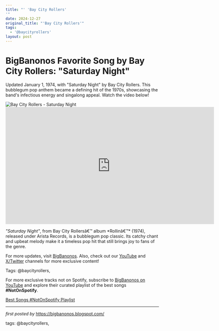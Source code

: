 ```yaml
---
title: "' 'Bay City Rollers'
'"
date: 2024-12-27
original_title: "'Bay City Rollers'"
tags:
  - '@baycityrollers'
layout: post
---
```

<!-- Title of the Post -->
<h1 >BigBanonos Favorite Song by Bay City Rollers: "Saturday Night"</h1> <!-- Introductory Text -->
<p >Updated January 1, 1974, with "Saturday Night" by Bay City Rollers. This bubblegum pop anthem became a defining hit of the 1970s, showcasing the band's infectious energy and singalong appeal. Watch the video below!</p> <!-- Featured Image -->
<div > <img src="https://c.files.bbci.co.uk/184BF/production/_85491599_baycityrollers_one.jpg" alt="Bay City Rollers - Saturday Night" />
</div> <!-- YouTube Video Embed -->
<div > <iframe width="685" height="385" src="https://www.youtube.com/embed/csXFpFoRkEk" title="Bay City Rollers - Saturday Night (Audio)" frameborder="0" allow="accelerometer; autoplay; clipboard-write; encrypted-media; gyroscope; picture-in-picture; web-share" referrerpolicy="strict-origin-when-cross-origin" allowfullscreen></iframe>
</div> <!-- Song Information -->
<div > <p><em>"Saturday Night"</em>, from Bay City Rollersâ€™ album *Rollinâ€™* (1974), released under Arista Records, is a bubblegum pop classic. Its catchy chant and upbeat melody make it a timeless pop hit that still brings joy to fans of the genre.</p>
</div> <!-- Footer Links -->
<div > <p>For more updates, visit <a href="https://bigbanonos.blogspot.com/" target="_blank">BigBanonos</a>. Also, check out our <a href="https://www.youtube.com/@BigBanonos" target="_blank">YouTube</a> and <a href="https://x.com/bigbanonos" target="_blank">X/Twitter</a> channels for more exclusive content!</p>
</div> <!-- Tags -->
<p >Tags: @baycityrollers,</p>


<!--Subscribe and Playlist Links-->
<div>
    <p>For more exclusive tracks not on Spotify, subscribe to <a href="https://www.youtube.com/@BigBanonos" target="_blank">BigBanonos on YouTube</a> and explore their curated playlist of the best songs <strong>#NotOnSpotify</strong>.</p>
    <p><a href="https://www.youtube.com/playlist?list=PLtuNtuTatqI0kFahUCbtbfenC_ET5O_tr" target="_blank">Best Songs #NotOnSpotify Playlist<br /></a></p></div>

<hr />

<p><em>first posted by</em> <a href="https://bigbanonos.blogspot.com/" rel="noopener" target="_new">https://bigbanonos.blogspot.com/</a></p>

<p>tags: @baycityrollers,</p>
